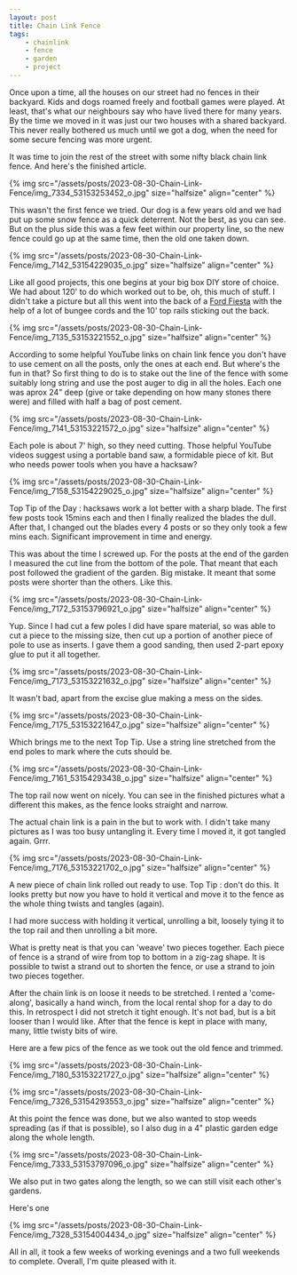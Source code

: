 ```yaml
---
layout: post
title: Chain Link Fence
tags:
    - chainlink
    - fence
    - garden
    - project
---
```



Once upon a time, all the houses on our street had no fences in their backyard.  Kids and dogs roamed freely and football games were played.  At least, that's what our neighbours say who have lived there for many years.  By the time we moved in it was just our two houses with a shared backyard. This never really bothered us much until we got a dog, when the need for some secure fencing was more urgent.




It was time to join the rest of the street with some nifty black chain link fence. And here's the finished article.




{% img src="/assets/posts/2023-08-30-Chain-Link-Fence/img_7334_53153253452_o.jpg"  size="halfsize"  align="center" %}


This wasn't the first fence we tried.  Our dog is a few years old and we had put up some snow fence as a quick deterrent.  Not the best, as you can see. But on the plus side this was a few feet within our property line, so the new fence could go up at the same time, then the old one taken down. 




{% img src="/assets/posts/2023-08-30-Chain-Link-Fence/img_7142_53154229035_o.jpg"  size="halfsize"  align="center" %}


Like all good projects, this one begins at your big box DIY store of choice.  We had about 120' to do which worked out to be, oh, this much of stuff. I didn't take a picture but all this went into the back of a [Ford Fiesta](https://en.wikipedia.org/wiki/Ford_Fiesta) with the help of a lot of bungee cords and the 10' top rails sticking out the back.




{% img src="/assets/posts/2023-08-30-Chain-Link-Fence/img_7135_53153221552_o.jpg"  size="halfsize"  align="center" %}


According to some helpful YouTube links on chain link fence you don't have to use cement on all the posts, only the ones at each end.  But where's the fun in that? So first thing to do is to stake out the line of the fence with some suitably long string and use the post auger to dig in all the holes. Each one was aprox 24" deep (give or take depending on how many stones there were) and filled with half a bag of post cement. 




{% img src="/assets/posts/2023-08-30-Chain-Link-Fence/img_7141_53153221572_o.jpg"  size="halfsize"  align="center" %}


Each pole is about 7' high, so they need cutting.  Those helpful YouTube videos suggest using a portable band saw, a formidable piece of kit. But who needs power tools when you have a hacksaw?




{% img src="/assets/posts/2023-08-30-Chain-Link-Fence/img_7158_53154229025_o.jpg"  size="halfsize"  align="center" %}


Top Tip of the Day : hacksaws work a lot better with a sharp blade. The first few posts took 15mins each and then I finally realized the blades the dull.  After that, I changed out the blades every 4 posts or so they only took a few mins each.  Significant improvement in time and energy.




This was about the time I screwed up.  For the posts at the end of the garden I measured the cut line from the bottom of the pole.  That meant that each post followed the gradient of the garden.  Big mistake. It meant that some posts were shorter than the others.  Like this.




{% img src="/assets/posts/2023-08-30-Chain-Link-Fence/img_7172_53153796921_o.jpg"  size="halfsize"  align="center" %}


Yup. Since I had cut a few poles I did have spare material, so was able to cut a piece to the missing size, then cut up a portion of another piece of pole to use as inserts.  I gave them a good sanding, then used 2-part epoxy glue to put it all together.




{% img src="/assets/posts/2023-08-30-Chain-Link-Fence/img_7173_53153221632_o.jpg"  size="halfsize"  align="center" %}


It wasn't bad, apart from the excise glue making a mess on the sides.




{% img src="/assets/posts/2023-08-30-Chain-Link-Fence/img_7175_53153221647_o.jpg"  size="halfsize"  align="center" %}


Which brings me to the next Top Tip.  Use a string line stretched from the end poles to mark where the cuts should be.




{% img src="/assets/posts/2023-08-30-Chain-Link-Fence/img_7161_53154293438_o.jpg"  size="halfsize"  align="center" %}


The top rail now went on nicely. You can see in the finished pictures what a different this makes, as the fence looks straight and narrow.




The actual chain link is a pain in the but to work with. I didn't take many pictures as I was too busy untangling it.  Every time I moved it, it got tangled again.  Grrr.




{% img src="/assets/posts/2023-08-30-Chain-Link-Fence/img_7176_53153221702_o.jpg"  size="halfsize"  align="center" %}


A new piece of chain link rolled out ready to use.  Top Tip : don't do this. It looks pretty but now you have to hold it vertical and move it to the fence as the whole thing twists and tangles (again).




I had more success with holding it vertical, unrolling a bit, loosely tying it to the top rail and then unrolling a bit more.




What is pretty neat is that you can 'weave' two pieces together. Each piece of fence is a strand of wire from top to bottom in a zig-zag shape.  It is possible to twist a strand out to shorten the fence, or use a strand to join two pieces together.




After the chain link is on loose it needs to be stretched. I rented a 'come-along', basically a hand winch, from the local rental shop for a day to do this.  In retrospect I did not stretch it tight enough.  It's not bad, but is a bit looser than I would like.  After that the fence is kept in place with many, many, little twisty bits of wire.




Here are a few pics of the fence as we took out the old fence and trimmed.




{% img src="/assets/posts/2023-08-30-Chain-Link-Fence/img_7180_53153221727_o.jpg"  size="halfsize"  align="center" %}


{% img src="/assets/posts/2023-08-30-Chain-Link-Fence/img_7326_53154293553_o.jpg"  size="halfsize"  align="center" %}


At this point the fence was done, but we also wanted to stop weeds spreading (as if that is possible), so I also dug in a 4" plastic garden edge along the whole length.




{% img src="/assets/posts/2023-08-30-Chain-Link-Fence/img_7333_53153797096_o.jpg"  size="halfsize"  align="center" %}


We also put in two gates along the length, so we can still visit each other's gardens.




Here's one




{% img src="/assets/posts/2023-08-30-Chain-Link-Fence/img_7328_53154004434_o.jpg"  size="halfsize"  align="center" %}


All in all, it took a few weeks of working evenings and a two full weekends to complete.  Overall, I'm quite pleased with it. 



